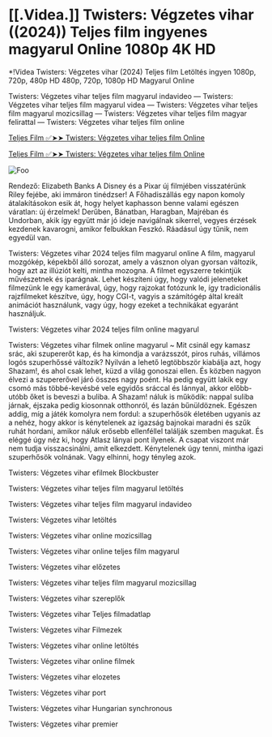 # [[.Videa.]] Twisters: Végzetes vihar ((2024)) Teljes film ingyenes magyarul Online 1080p 4K HD

*!Videa Twisters: Végzetes vihar (2024) Teljes film Letöltés ingyen 1080p, 720p, 480p HD  480p, 720p, 1080p HD Magyarul Online

Twisters: Végzetes vihar teljes film magyarul indavideo — Twisters: Végzetes vihar teljes film magyarul videa — Twisters: Végzetes vihar teljes film magyarul mozicsillag — Twisters: Végzetes vihar teljes film magyar felirattal — Twisters: Végzetes vihar teljes film online



[Teljes Film ✅➤➤ Twisters: Végzetes vihar teljes film Online](https://filmhd.cloud/movie/718821/twisters-gituuu)



[Teljes Film ✅➤➤ Twisters: Végzetes vihar teljes film Online](https://filmhd.cloud/movie/718821/twisters-gituuu)

<animated-image data-catalyst=""><a href="https://filmhd.cloud/movie/718821/twisters-gituuu" rel="nofollow" data-target="animated-image.originalLink"><img src="https://camo.githubusercontent.com/917e6ed5c302499242165dcc02bdbce85c075fd21b35918eb9c0b771855261b8/68747470733a2f2f7374617469632e7769787374617469632e636f6d2f6d656469612f6232343966395f61646163386637306662336634356238383639313639366337376465313866337e6d76322e676966" alt="Foo" data-canonical-src="https://static.wixstatic.com/media/b249f9_adac8f70fb3f45b88691696c77de18f3~mv2.gif" style="max-width: 100%; display: inline-block;" data-target="animated-image.originalImage"></a>



Rendező: Elizabeth Banks A Disney és a Pixar új filmjében visszatérünk Riley fejébe, aki immáron tinédzser! A Főhadiszállás egy napon komoly átalakításokon esik át, hogy helyet kaphasson benne valami egészen váratlan: új érzelmek! Derűben, Bánatban, Haragban, Majréban és Undorban, akik így együtt már jó ideje navigálnak sikerrel, vegyes érzések kezdenek kavarogni, amikor felbukkan Feszkó. Ráadásul úgy tűnik, nem egyedül van.




Twisters: Végzetes vihar 2024 teljes film magyarul online A film, magyarul mozgókép, képekből álló sorozat, amely a vásznon olyan gyorsan változik, hogy azt az illúziót kelti, mintha mozogna. A filmet egyszerre tekintjük művészetnek és iparágnak. Lehet készíteni úgy, hogy valódi jeleneteket filmezünk le egy kamerával, úgy, hogy rajzokat fotózunk le, így tradicionális rajzfilmeket készítve, úgy, hogy CGI-t, vagyis a számítógép által kreált animációt használunk, vagy úgy, hogy ezeket a technikákat egyaránt használjuk.




Twisters: Végzetes vihar 2024 teljes film online magyarul




Twisters: Végzetes vihar filmek online magyarul ~ Mit csinál egy kamasz srác, aki szupererőt kap, és ha kimondja a varázsszót, piros ruhás, villámos logós szuperhőssé változik? Nyilván a lehető legtöbbször kiabálja azt, hogy Shazam!, és ahol csak lehet, küzd a világ gonoszai ellen. És közben nagyon élvezi a szupererővel járó összes nagy poént. Ha pedig együtt lakik egy csomó más többé-kevésbé vele egyidős sráccal és lánnyal, akkor előbb-utóbb őket is beveszi a buliba. A Shazam! náluk is működik: nappal suliba járnak, éjszaka pedig kiosonnak otthonról, és lazán bűnüldöznek. Egészen addig, míg a játék komolyra nem fordul: a szuperhősök életében ugyanis az a nehéz, hogy akkor is kénytelenek az igazság bajnokai maradni és szűk ruhát hordani, amikor náluk erősebb ellenféllel találják szemben magukat. És eléggé úgy néz ki, hogy Atlasz lányai pont ilyenek. A csapat viszont már nem tudja visszacsinálni, amit elkezdett. Kénytelenek úgy tenni, mintha igazi szuperhősök volnának. Vagy elhinni, hogy tényleg azok.




Twisters: Végzetes vihar efilmek Blockbuster





Twisters: Végzetes vihar teljes film magyarul letöltés




Twisters: Végzetes vihar teljes film magyarul indavideo




Twisters: Végzetes vihar letöltés




Twisters: Végzetes vihar online mozicsillag




Twisters: Végzetes vihar online teljes film magyarul




Twisters: Végzetes vihar előzetes




Twisters: Végzetes vihar teljes film magyarul mozicsillag




Twisters: Végzetes vihar szereplők




Twisters: Végzetes vihar Teljes filmadatlap




Twisters: Végzetes vihar Filmezek




Twisters: Végzetes vihar online letöltés




Twisters: Végzetes vihar online filmek




Twisters: Végzetes vihar elozetes




Twisters: Végzetes vihar port





Twisters: Végzetes vihar Hungarian synchronous





Twisters: Végzetes vihar premier
